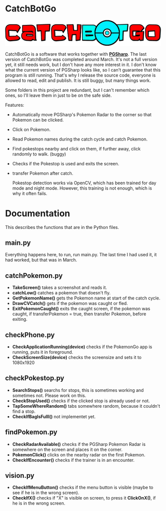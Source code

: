 # CatchBotGo


![Logo](https://github.com/Leaderide/CatchBotGo/blob/main/templates/picture.ico)

CatchBotGo is a software that works together with [**PGSharp**](https://www.pgsharp.com/). 
The last version of CatchBotGo was completed around March. 
It's not a full version yet, it still needs work, but I don't have any more interest in it.
I don't know what the current version of PGSharp looks like, 
so I can't guarantee that this program is still running.
That's why I release the source code, everyone is allowed to read, edit and publish.
It is still buggy, but many things work.

Some folders in this project are redundant, but I can't remember which ones, 
so I'll leave them in just to be on the safe side.

Features:
* Automatically move PGSharp's Pokemon Radar to the corner so that Pokemon can be clicked.
* Click on Pokemon.
* Read Pokemon names during the catch cycle and catch Pokemon.
* Find pokestops nearby and click on them, if further away, click randomly to walk. (buggy)
* Checks if the Pokestop is used and exits the screen.
* transfer Pokemon after catch.

  
  
  Pokestop detection works via OpenCV, which has been trained for day mode and night mode. 
  However, this training is not enough, which is why it often fails.
 
 # Documentation
 This describes the functions that are in the Python files.
  ## main.py
  Everything happens here, to run, run main.py. The last time I had used it, it had worked, but that was in March.
  ## catchPokemon.py
  * **TakeScreen()** takes a screenshot and reads it.
  * **catchLow()** catches a pokemon that doesn't fly.
  * **GetPokemonName()** gets the Pokemon name at start of the catch cycle.
  * **DrawCVCatch()** gets if the pokemon was caught or fled.
  * **ExitPokemonCaught()** exits the caught screen, if the pokemon was caught, if transferPokemon = true, then transfer Pokemon, before exiting.
  ## checkPhone.py
  * **CheckApplicationRunning(device)** checks if the PokemonGo app is running, puts it in foreground.
  * **CheckScreenSize(device)** checks the screensize and sets it to 1080x1920
  ## checkPokestop.py
  * **SearchStops()** searchs for stops, this is sometimes working and sometimes not. Please work on this.
  * **CheckStopUsed()** checks if the clicked stop is already used or not.
  * **TapSomeWhereRandom()** tabs somewhere random, because it couldn't find a stop.
  * **CheckIfBagIsFulll()** not implementet yet.
  ## findPokemon.py
  * **CheckRadarAvailable()** checks if the PGSharp Pokemon Radar is somewhere on the screen and places it on the corner.
  * **PokemonClick()** clicks on the nearby radar on the first Pokemon.
  * **CheckIfEncounter()** checks if the trainer is in an encounter.
  ## vision.py
  * **CheckIfMenuButton()** checks if the menu button is visible (maybe to see if he is in the wrong screen).
  * **CheckIfX()** checks if "X" is visible on screen, to press it **ClickOnX()**, if he is in the wrong screen.
